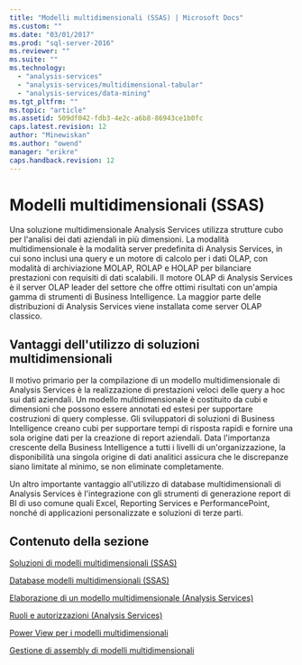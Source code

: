 ```yaml
---
title: "Modelli multidimensionali (SSAS) | Microsoft Docs"
ms.custom: ""
ms.date: "03/01/2017"
ms.prod: "sql-server-2016"
ms.reviewer: ""
ms.suite: ""
ms.technology: 
  - "analysis-services"
  - "analysis-services/multidimensional-tabular"
  - "analysis-services/data-mining"
ms.tgt_pltfrm: ""
ms.topic: "article"
ms.assetid: 509df042-fdb3-4e2c-a6b8-86943ce1b0fc
caps.latest.revision: 12
author: "Minewiskan"
ms.author: "owend"
manager: "erikre"
caps.handback.revision: 12
---
```

# Modelli multidimensionali (SSAS)
  Una soluzione multidimensionale Analysis Services utilizza strutture cubo per l'analisi dei dati aziendali in più dimensioni. La modalità multidimensionale è la modalità server predefinita di Analysis Services, in cui sono inclusi una query e un motore di calcolo per i dati OLAP, con modalità di archiviazione MOLAP, ROLAP e HOLAP per bilanciare prestazioni con requisiti di dati scalabili. Il motore OLAP di Analysis Services è il server OLAP leader del settore che offre ottimi risultati con un'ampia gamma di strumenti di Business Intelligence. La maggior parte delle distribuzioni di Analysis Services viene installata come server OLAP classico.  
  
## Vantaggi dell'utilizzo di soluzioni multidimensionali  
 Il motivo primario per la compilazione di un modello multidimensionale di Analysis Services è la realizzazione di prestazioni veloci delle query a hoc sui dati aziendali. Un modello multidimensionale è costituito da cubi e dimensioni che possono essere annotati ed estesi per supportare costruzioni di query complesse. Gli sviluppatori di soluzioni di Business Intelligence creano cubi per supportare tempi di risposta rapidi e fornire una sola origine dati per la creazione di report aziendali. Data l'importanza crescente della Business Intelligence a tutti i livelli di un'organizzazione, la disponibilità una singola origine di dati analitici assicura che le discrepanze siano limitate al minimo, se non eliminate completamente.  
  
 Un altro importante vantaggio all'utilizzo di database multidimensionali di Analysis Services è l'integrazione con gli strumenti di generazione report di BI di uso comune quali Excel, Reporting Services e PerformancePoint, nonché di applicazioni personalizzate e soluzioni di terze parti.  
  
## Contenuto della sezione  
 [Soluzioni di modelli multidimensionali &#40;SSAS&#41;](../../analysis-services/multidimensional-models/multidimensional-model-solutions-ssas.md)  
  
 [Database modelli multidimensionali &#40;SSAS&#41;](../../analysis-services/multidimensional-models/multidimensional-model-databases-ssas.md)  
  
 [Elaborazione di un modello multidimensionale &#40;Analysis Services&#41;](../../analysis-services/multidimensional-models/processing-a-multidimensional-model-analysis-services.md)  
  
 [Ruoli e autorizzazioni &#40;Analysis Services&#41;](../../analysis-services/multidimensional-models/roles-and-permissions-analysis-services.md)  
  
 [Power View per i modelli multidimensionali](../../analysis-services/multidimensional-models/power-view-for-multidimensional-models.md)  
  
 [Gestione di assembly di modelli multidimensionali](../../analysis-services/multidimensional-models/multidimensional-model-assemblies-management.md)  
  
  
